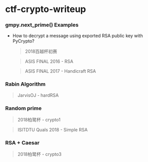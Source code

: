 # ctf-crypto-writeup

### gmpy.next_prime() Examples

* How to decrypt a message using exported RSA public key with PyCrypto?
  
  >2018百越杯初赛
  
  >ASIS FINAL 2016 - RSA
  
  >ASIS FINAL 2017 - Handicraft RSA

### Rabin Algorithm

  >JarvisOJ - hardRSA

### Random prime

  >2018柏鹭杯 - crypto1
  
  >ISITDTU Quals 2018 - Simple RSA

### RSA + Caesar

  >2018柏鹭杯 - crypto3